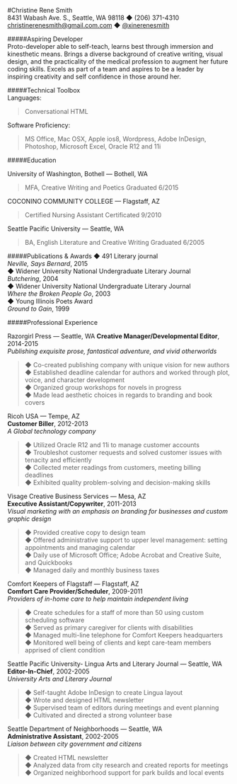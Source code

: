 #Christine Rene Smith                                       
8431 Wabash Ave. S., Seattle, WA 98118 ◆ (206) 371-4310    
christinerenesmith@gmail.com.com ◆ [@xinerenesmith](https://twitter.com/xinerenesmith)   

#####Aspiring Developer  
Proto-developer able to self-teach, learns best through immersion and kinesthetic means. Brings a diverse background of creative writing, visual design, and the practicality of the medical profession to augment her future coding skills. Excels as part of a team and aspires to be a leader by inspiring creativity and self confidence in those around her. 

#####Technical Toolbox     
Languages:  
>Conversational HTML   
  
Software Proficiency:   
>MS Office, Mac OSX, Apple ios8, Wordpress, Adobe InDesign,   
Photoshop, Microsoft Excel, Oracle R12 and 11i  

#####Education

University of Washington, Bothell — Bothell, WA
>MFA, Creative Writing and Poetics  Graduated 6/2015

COCONINO COMMUNITY COLLEGE — Flagstaff, AZ
>Certified Nursing Assistant  Certificated 9/2010

Seattle Pacific University — Seattle, WA
>BA, English Literature and Creative Writing  Graduated 6/2005

#####Publications & Awards
◆ 491 Literary journal  
*Neville, Says Bernard*,  2015  
◆ Widener University National Undergraduate Literary Journal  
*Butchering*,  2004  
◆ Widener University National Undergraduate Literary Journal  
*Where the Broken People Go*,  2003  
◆ Young Illinois Poets Award   
*Ground to Gain*, 1999

#####Professional Experience   
      
Razorgirl Press — Seattle, WA 
**Creative Manager/Developmental Editor**, 2014-2015   
*Publishing exquisite prose, fantastical adventure, and vivid otherworlds*       
>◆ Co-created publishing company with unique vision for new authors     
◆ Established deadline calendar for authors and worked through plot, voice, and character development    
◆ Organized group workshops for novels in progress     
◆ Made lead aesthetic choices in regards to branding and book covers     

Ricoh USA — Tempe, AZ    
**Customer Biller**, 2012-2013  
*A Global technology company*    
>◆ Utilized Oracle R12 and 11i to manage customer accounts   
◆ Troubleshot customer requests and solved customer issues with tenacity and efficiently   
◆ Collected meter readings from customers, meeting billing deadlines    
◆ Exhibited quality problem-solving and decision-making skills    

Visage Creative Business Services — Mesa, AZ   
**Executive Assistant/Copywriter**, 2011-2013   
*Visual marketing with an emphasis on branding for businesses and custom graphic design*    
>◆ Provided creative copy to design team    
◆ Offered administrative support to upper level management: setting appointments and managing calendar    
◆ Daily use of Microsoft Office; Adobe Acrobat and Creative Suite, and Quickbooks     
◆ Managed daily and monthly business taxes    

Comfort Keepers of Flagstaff — Flagstaff, AZ  
**Comfort Care Provider/Scheduler**, 2009-2011  
*Providers of in-home care to help maintain independent living*  
>◆ Create schedules for a staff of more than 50 using custom scheduling software    
◆ Served as primary caregiver for clients with disabilities  
◆ Managed multi-line telephone for Comfort Keepers headquarters   
◆ Monitored well being of clients and kept care-team members apprised of client condition   

Seattle Pacific University- Lingua Arts and Literary Journal — Seattle, WA   
**Editor-In-Chief**, 2002-2005  
*University Arts and Literary Journal*   
>◆ Self-taught Adobe InDesign to create Lingua layout  
◆ Wrote and designed HTML newsletter  
◆ Supervised team of editors during meetings and event planning  
◆ Cultivated and directed a strong volunteer base   

Seattle Department of Neighborhoods — Seattle, WA  
**Administrative Assistant**, 2002-2005   
*Liaison between city government and citizens*  
>◆ Created HTML newsletter   
◆ Analyzed data from city research and created reports for meetings   
◆ Organized neighborhood support for park builds and local events   
